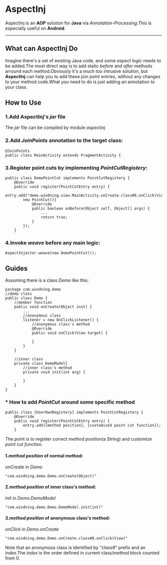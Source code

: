AspectInj
=========

AspectInj is an **AOP** solution for **Java** via *Annotation-Processing*.This is especially useful on **Android**.

---

## What can AspectInj Do

Imagine there's a set of existing Java code, and some *aspect logic* needs to be added.The most direct way is to add static *before* and *after* methods arround each method.Obviously it's a much too intrusive solution, but **AspectInj** can help you to add these join point entries, without any changes to your method code.What you need to do is just adding an annotation to your class.

## How to Use

### 1.Add AspectInj's *jar* file

The *jar* file can be compiled by module *aspectinj*

### 2.Add *JoinPoints* annotation to the target class:  

<pre><code>@JoinPoints
public class MainActivity extends FragmentActivity {
</code></pre>

### 3.Register point cuts by implementing *PointCutRegistery*:  
<pre><code>public class DemoPointCut implements PointCutRegistery {
    @Override
    public void register(PointCutEntry entry) {
        entry.add("demo.windning.view.MainActivity.onCreate.class#0.onClick(View)",
        new PointCut(){
            @Override
            public boolean onBefore(Object self, Object[] args) {
            	...
                return true;
            }
        });
    }
</code></pre>  

### 4.Invoke *weave* before any main logic:   

<pre><code>AspectInjector.weave(new DemoPointCut());</code></pre> 

## Guides

Assuming there is a class *Demo* like this:

<pre><code>package com.windning.demo
//demo class
public class Demo {
    //member function
    public void onCreate(Object inst) {
        ...
        //anonymous class
        listener = new OnClickListener() {
            //anonymous class's method
            @Override
            public void onClick(View target) {

            }
        }
    }

    //inner class
    private class DemoModel{
        //inner class's method
        private void init(int arg) {

        }
    }
}
</code></pre>

### * How to add *PointCut* around some specific method

<pre><code>public class [UserOwnRegistery] implements PointCutRegistery {
    @Override
    public void register(PointCutEntry entry) {
        entry.add([method position], [customized point cut function]);
    }
</code></pre>

The point is to register correct *method position*(a String) and customize *point cut function*.

#### 1.*method position* of normal method:  

*onCreate* in *Demo*

<pre><code>"com.windning.demo.Demo.onCreate(Object)"</code></pre>

#### 2.*method position* of inner class's method:  

*init* in *Demo.DemoModel*

<pre><code>"com.windning.demo.Demo.DemoModel.init(int)"</code></pre>

#### 3.*method position* of anonymous class's method:  

*onClick* in *Demo.onCreate*

<pre><code>"com.windning.demo.Demo.onCreate.class#0.onClick(View)"</code></pre>   

Note that an anonymous class is identified by *"class#"* prefix and an *index*.The *index* is the order defined in current class/method block counted from 0.
